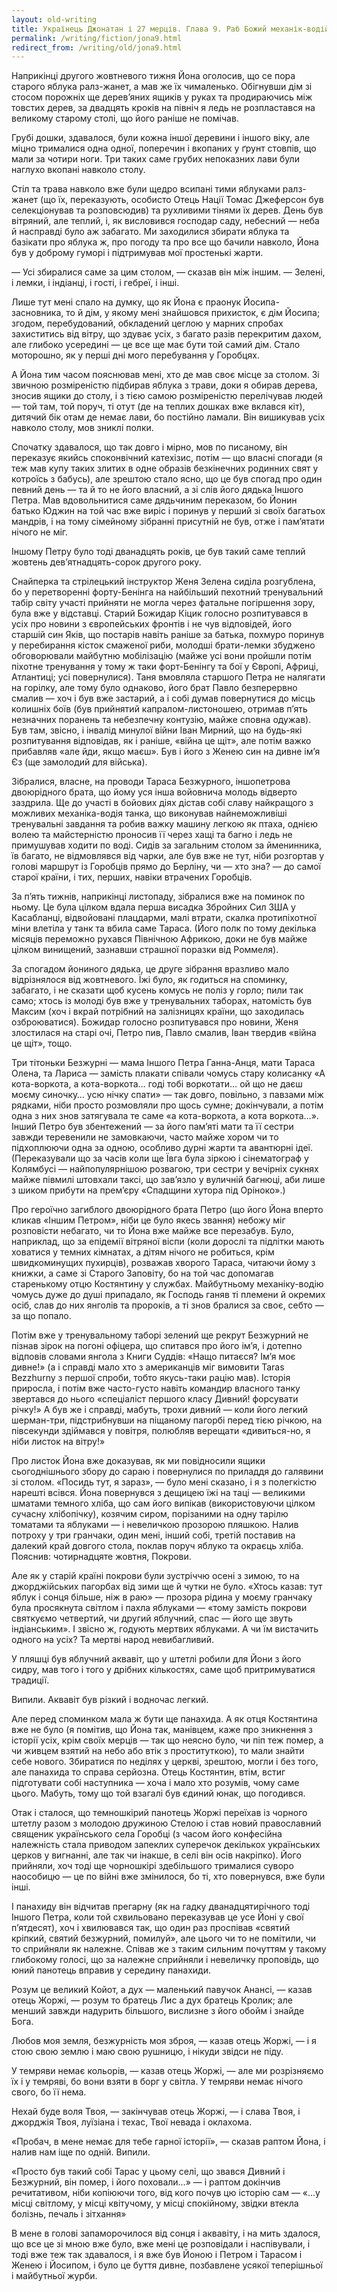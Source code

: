 ```yaml
---
layout: old-writing
title: Українець Джонатан і 27 мерців. Глава 9. Раб Божий механік-водій
permalink: /writing/fiction/jona9.html
redirect_from: /writing/old/jona9.html
---
```


Наприкінці другого жовтневого тижня Йона оголосив, що се пора старого яблука ралз-жанет, а мав же їх чималенько. Обігнувши дім зі стосом порожніх ще дерев’яних ящиків у руках та продираючись між товстих дерев, за двадцять кроків на північ я ледь не розпластався на великому старому столі, що його раніше не помічав.

Грубі дошки, здавалося, були кожна іншої деревини і іншого віку, але міцно трималися одна одної, поперечин і вкопаних у ґрунт стовпів, що мали за чотири ноги. Три таких саме грубих непоказних лави були наглухо вкопані навколо столу.

Стіл та трава навколо вже були щедро всипані тими яблуками ралз-жанет (що їх, переказують, особисто Отець Нації Томас Джеферсон був селекціонував та розповсюдив) та рухливими тінями їх дерев. День був вітряний, але теплий, і, як висловився господар саду, небесний — неба й насправді було аж забагато. Ми заходилися збирати яблука та базікати про яблука ж, про погоду та про все що бачили навколо, Йона був у доброму гуморі і підтримував мої простенькі жарти.

— Усі збиралися саме за цим столом, — сказав він між іншим. — Зелені, і лемки, і індіанці, і гості, і гебреї, і інші.

Лише тут мені спало на думку, що як Йона є праонук Йосипа-засновника, то й дім, у якому мені знайшовся прихисток, є дім Йосипа; згодом, перебудований, обкладений цеглою у марних спробах захиститись від вітру, що здуває усіх, з багато разів перекритим дахом, але глибоко усередині — це все ще має бути той самий дім. Стало моторошно, як у перші дні мого перебування у Горобцях.

А Йона тим часом пояснював мені, хто де мав своє місце за столом. Зі звичною розміреністю підбирав яблука з трави, доки я обирав дерева, зносив ящики до столу, і з тією самою розміреністю перелічував людей — той там, той поруч, ті отут (де на теплих дошках вже вклався кіт), дитячий бік отам де немає лави, бо постійно ламали. Він вишикував усіх навколо столу, мов зниклі полки.

Спочатку здавалося, що так довго і мірно, мов по писаному, він переказує якийсь споконвічний катехізис, потім — що власні спогади (я теж мав купу таких злитих в одне образів безкінечних родинних свят у котроїсь з бабусь), але зрештою стало ясно, що це був спогад про один певний день — та й то не його власний, а зі слів його дядька Іншого Петра. Мав вдовольнитися саме дядьчиним переказом, бо Йонин батько Юджин на той час вже виріс і поринув у перший зі своїх багатьох мандрів, і на тому сімейному зібранні присутній не був, отже і пам’ятати нічого не міг.

Іншому Петру було тоді дванадцять років, це був такий саме теплий жовтень дев’ятнадцять-сорок другого року.

Снайперка та стрілецький інструктор Женя Зелена сиділа розгублена, бо у перетворенні форту-Бенінга на найбільший пехотний тренувальний табір світу участі прийняти не могла через фатальне погіршення зору, була вже у відставці. Старий Божидар Кіцик голосно розпитувався в усіх про новини з європейських фронтів і не чув відповідей, його старшій син Яків, що постарів навіть раніше за батька, похмуро поринув у перебирання кісток смаженої риби, молодші брати-лемки збуджено обговорювали майбутню мобілізацію (майже усі вони пройшли потім піхотне тренування у тому ж таки форт-Бенінгу та бої у Європі, Африці, Атлантиці; усі повернулися). Таня вмовляла старшого Петра не налягати на горілку, але тому було однаково, його брат Павло безперервно смалив — хоч і був вже застарий, а і собі думав повернутися до місць колишніх боїв (був прийнятий капралом-листоношею, отримав п’ять незначних поранень та небезпечну контузію, майже сповна одужав). Був там, звісно, і інвалід минулої війни Іван Мирний, що на будь-які розпитування відповідав, як і раніше, «війна це щіт», але потім важко прибавляв «але йди, якщо маєш». Був і його з Женею син на дивне ім’я Єз (ще замолодий для війська).

Зібралися, власне, на проводи Тараса Безжурного, іншопетрова двоюрідного брата, що йому уся інша войовнича молодь відверто заздрила. Ще до участі в бойових діях дістав собі славу найкращого з можливих механіка-водія танка, що виконував найнеможливіші тренувальні завдання та робив важку машину легкою як птаха, однією волею та майстерністю проносив її через хащі та багно і ледь не примушував ходити по воді. Сидів за загальним столом за йменинника, їв багато, не відмовлявся від чарки, але був вже не тут, ніби розгортав у голові маршрут із Горобців прямо до Берліну, чи — хто зна? — до самої старої країни, і тих, перших, навіки втрачених Горобців.

За п’ять тижнів, наприкінці листопаду, зібралися вже на поминок по ньому. Це була цілком вдала перша висадка Збройних Сил ЗША у Касабланці, відвойовані плацдарми, малі втрати, скалка протипіхотної міни влетіла у танк та вбила саме Тараса. (Його полк по тому декілька місяців переможно рухався Північною Африкою, доки не був майже цілком винищений, зазнавши страшної поразки від Роммеля).

За спогадом йониного дядька, це друге зібрання вразливо мало відрізнялося від жовтневого. Їжі було, як годиться на споминку, забагато, і не сказати щоб кусень комусь не поліз у горло; пили так само; хтось із молоді був вже у тренувальних таборах, натомість був Максим (хоч і вкрай потрібний на залізницях країни, що заходилась озброюватися). Божидар голосно розпитувався про новини, Женя злостилася на старі очі, Петро пив, Павло смалив, Іван твердив «війна це щіт», тощо.

Три тітоньки Безжурні — мама Іншого Петра Ганна-Анця, мати Тараса Олена, та Лариса — замість плакати співали чомусь стару колисанку «А кота-воркота, а кота-воркота… годі тобі воркотати… ой що не даєш моєму синочку… усю нічку спати» — так довго, повільно, з павзами між рядками, ніби просто розмовляли про щось сумне; докінчували, а потім одна з них знов затягувала те саме «а кота-воркота, а кота воркота…». Інший Петро був збентежений — за його пам’яті мати та її сестри завжди теревенили не замовкаючи, часто майже хором чи то підхоплюючи одна за одною, особливо дурні жарти та авантюрні ідеї. (Переказували що за часів коли ще Ївга була зіркою і сінематограф у Колямбусі — найпопулярнішою розвагою, три сестри у вечірніх сукнях майже півмилі штовхали таксі, що зав’язло у вуличній багнюці, аби лише з шиком прибути на прем’єру «Спадщини хутора під Оріноко».)

Про героїчно загиблого двоюрідного брата Петро (що його Йона вперто кликав «Іншим Петром», ніби це було якесь звання) небожу міг розповісти небагато, чи то Йона вже майже все перезабув. Було, наприклад, що за епідемії вітряної віспи (коли дорослі та підлітки мають ховатися у темних кімнатах, а дітям нічого не робиться, крім швидкоминущих пухирців), розважав хворого Тараса, читаючи йому з книжки, а саме зі Старого Заповіту, бо на той час допомагав старенькому отцю Костянтину у службах. Майбутньому механіку-водію чомусь дуже до душі припадало, як Господь ганяв ті племени й окремих осіб, слав до них янголів та пророків, а ті знов бралися за своє, себто — за що попало.

Потім вже у тренувальному таборі зелений ще рекрут Безжурний не пізнав зірок на погоні офіцера, що спитався про його ім’я, і дотепно відповів словами янгола з Книги Суддів: «Нащо питаєся? Ім’я моє дивне!» (а і справді мало хто з американців міг вимовити Taras Bezzhurny з першої спроби, тобто якусь-таки рацію мав). Історія приросла, і потім вже часто-густо навіть командир власного танку звертався до нього «спеціаліст першого класу Дивний! форсувати річку!» А був же і справді, мабуть, трохи дивний — коли його легкий шерман-три, підстрибнувши на піщаному пагорбі перед тією річкою, на півсекунди здіймався у повітря, полюбляв верещати «дивиться-но, я ніби листок на вітру!»

Про листок Йона вже доказував, як ми повідносили ящики сьогоднішнього збору до сараю і повернулися по приладдя до галявини зі столом. «Посидь тут, я зараз», — було мені сказано, і я з полегкістю нарешті всівся. Йона повернувся з дещицею їжі на таці — великими шматами темного хліба, що сам його випікав (використовуючи цілком сучасну хлібопічку), козячим сиром, порізаними на одну тарілю томатами та яблуками — і невеличкою прозорою пляшкою. Налив потроху у три гранчаки, один мені, інший собі, третій поставив на далекий край довгого стола, поклав поруч яблуко та окраєць хліба. Пояснив: чотирнадцяте жовтня, Покрови.

Але як у старій країні покрови були зустріччю осені з зимою, то на джорджійських пагорбах від зими ще й чутки не було. «Хтось казав: тут яблук і сонця більше, ніж в раю» — прозора рідина у моєму гранчаку була просякнута світлом і пахла яблуками — «тому замість покрови святкуємо четвертий, чи другий яблучний, спас — його ще звуть індіанським». І звісно ж, годують мертвих яблуками. А чи їм вистачить одного на усіх? Та мертві народ невибагливий.

У пляшці був яблучний аквавіт, що у штетлі робили для Йони з його сидру, мав того і того у дрібних кількостях, саме щоб притримуватися традиції.

Випили. Аквавіт був різкий і водночас легкий.

Але перед споминком мала ж бути ще панахида. А як отця Костянтина вже не було (я помітив, що Йона так, манівцем, каже про зникнення з історії усіх, крім своїх мерців — так що неясно було, чи піп теж помер, а чи живцем взятий на небо або втік з проституткою), то мали знайти себе нового. Збиратися по неділях у церкві, зрештою, могли і без того, але панахида то справа серйозна. Отець Костянтин, втім, встиг підготувати собі наступника — хоча і мало хто розумів, чому саме цього. Мабуть, тому що той взагалі був єдиний юнак, що погодився.

Отак і сталося, що темношкірий панотець Жоржі переїхав із чорного штетлу разом з молодою дружиною Стелою і став новий православний священик українського села Горобці (з часом його конфесійна належність стала приводом запеклих суперечок декількох українських церков у вигнанні, але так чи інакше, в селі він осів накріпко). Його прийняли, хоч тоді ще чорношкірі здебільшого трималися суворо наособицю — це по війні вже змінилося, бо ті, хто повернувся, вже були інші.

І панахиду він відчитав прегарну (як на гадку дванадцятирічного тоді Іншого Петра, коли той схвильовано переказував це усе Йоні у свої п’ятдесят), хоч і хвилювався так, що один раз проспівав «святий кріпкий, святий безжурний, помилуй», але цього чи то не помітили, чи то сприйняли як належне. Співав же з таким сильним почуттям у такому глибокому голосі, що за належне сприйняли і невеличку проповідь, що юний панотець вправив у середину панахиди.

Розум це великий Койот, а дух — маленький павучок Анансі, — казав отець Жоржі, — розум то братець Лис а дух братець Кролик; але менший завжди надурить більшого, вислизне з його обойм і знайде Бога.

Любов моя земля, безжурність моя зброя, — казав отець Жоржі, — і я стою свою землю і маю свою рушницю, і нікуди звідси не піду.

У темряви немає кольорів, — казав отець Жоржі, — але ми розрізняємо їх і у темряві, бо вони взяти в борг у світла. У темряви немає нічого свого, бо її нема.

Нехай буде воля Твоя, — закінчував отець Жоржі, — і слава Твоя, і джорджія Твоя, луїзіана і техас, Твої невада і оклахома.

«Пробач, в мене немає для тебе гарної історії», — сказав раптом Йона, і налив нам іще по одній. Випили.

«Просто був такий собі Тарас у цьому селі, що звався Дивний і Безжурний, він помер, і його поховали…» — і раптом докінчив речитативом, ніби копіюючи того, від кого почув цю історію сам — «…у місці світлому, у місці квітучому, у місці спокійному, звідки втекла болізнь, печаль і зітхання»

В мене в голові запаморочилося від сонця і аквавіту, і на мить здалося, що все це зі мною вже було, вже мені це розповідали і наспівували, і тоді вже теж так здавалося, і я вже був Йоною і Петром і Тарасом і Женею і Йосипом, і було це буття дивне, позбавлене усякої теперішньої і майбутньої журби.
